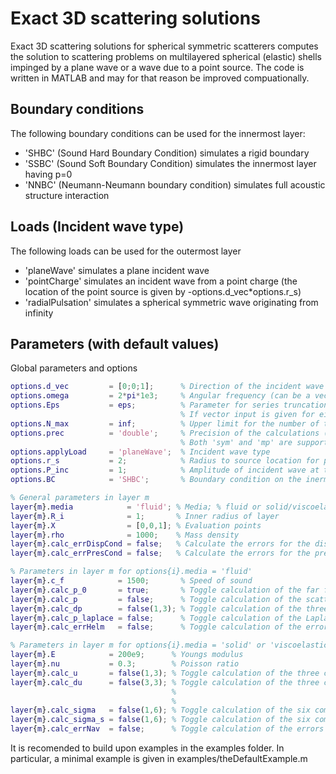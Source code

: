 # Exact 3D scattering solutions
Exact 3D scattering solutions for spherical symmetric scatterers computes the solution to scattering problems on multilayered spherical (elastic) shells impinged by a plane wave or a wave due to a point source. The code is written in MATLAB and may for that reason be improved compuationally.

## Boundary conditions
The following boundary conditions can be used for the innermost layer:
- 'SHBC' (Sound Hard Boundary Condition) simulates a rigid boundary
- 'SSBC' (Sound Soft Boundary Condition) simulates the innermost layer having p=0
- 'NNBC' (Neumann-Neumann boundary condition) simulates full acoustic structure interaction

## Loads (Incident wave type)
The following loads can be used for the outermost layer
- 'planeWave' simulates a plane incident wave
- 'pointCharge' simulates an incident wave from a point charge (the location of the point source is given by -options.d_vec*options.r_s)
- 'radialPulsation' simulates a spherical symmetric wave originating from infinity

## Parameters (with default values)
Global parameters and options
```Matlab
options.d_vec         = [0;0;1];      % Direction of the incident wave
options.omega         = 2*pi*1e3;     % Angular frequency (can be a vector)
options.Eps           = eps;          % Parameter for series truncation. The summation are terminated whenever the relative contribution of the given term is less then Eps. 
                                      % If vector input is given for either X or omega, the maximal relative contribution of the given term is compared with Eps
options.N_max         = inf;          % Upper limit for the number of terms in the series
options.prec          = 'double';     % Precision of the calculations (default: 'double'). 
                                      % Both 'sym' and 'mp' are supported, with arbitrary precision altered by Digits and mp.Digits respectively
options.applyLoad     = 'planeWave';  % Incident wave type
options.r_s           = 2;            % Radius to source location for point charge incident waves
options.P_inc         = 1;            % Amplitude of incident wave at the origin. P_inc can be given as a function handle P_inc(omega) where omega is the angular frequency
options.BC            = 'SHBC';       % Boundary condition on the inermost layer 'SSBC' (Sound soft boundary condition), 'NNBC' (Neumann-Neumann boundary condition) 

% General parameters in layer m
layer{m}.media            = 'fluid'; % Media; % fluid or solid/viscoelastic (Helmholtz equation or Navier equation)
layer{m}.R_i              = 1;       % Inner radius of layer
layer{m}.X                = [0,0,1]; % Evaluation points
layer{m}.rho              = 1000;    % Mass density
layer{m}.calc_errDispCond = false;   % Calculate the errors for the displacement conditions
layer{m}.calc_errPresCond = false;   % Calculate the errors for the pressure conditions

% Parameters in layer m for options{i}.media = 'fluid'
layer{m}.c_f          	= 1500;       % Speed of sound
layer{m}.calc_p_0       = true;       % Toggle calculation of the far field pattern
layer{m}.calc_p       	= false;      % Toggle calculation of the scattered pressure
layer{m}.calc_dp      	= false(1,3); % Toggle calculation of the three components of the gradient of the pressure
layer{m}.calc_p_laplace	= false;      % Toggle calculation of the Laplace operator of the scattered pressure fields
layer{m}.calc_errHelm	= false;      % Toggle calculation of the errors for the Helmholtz equation

% Parameters in layer m for options{i}.media = 'solid' or 'viscoelastic'
layer{m}.E            = 200e9;      % Youngs modulus
layer{m}.nu           = 0.3;        % Poisson ratio
layer{m}.calc_u       = false(1,3); % Toggle calculation of the three components of the displacement
layer{m}.calc_du      = false(3,3); % Toggle calculation of the three cartesian derivatives of the three components of the displacement [du_xdx du_ydx du_zdx; 
                                    %                                                                                                    du_xdy du_ydy du_zdy; 
                                    %                                                                                                    du_xdz du_ydz du_zdz]
layer{m}.calc_sigma   = false(1,6); % Toggle calculation of the six components of the stress field (cartesian coordinates) [sigma_xx sigma_yy sigma_zz sigma_yz sigma_xz sigma_xy]
layer{m}.calc_sigma_s = false(1,6); % Toggle calculation of the six components of the stress field (spherical coordinates) [sigma_rr sigma_tt sigma_pp sigma_tp sigma_rp sigma_rt]
layer{m}.calc_errNav  = false;      % Toggle calculation of the errors for the Navier equation
```

It is recomended to build upon examples in the examples folder. In particular, a minimal example is given in examples/theDefaultExample.m


